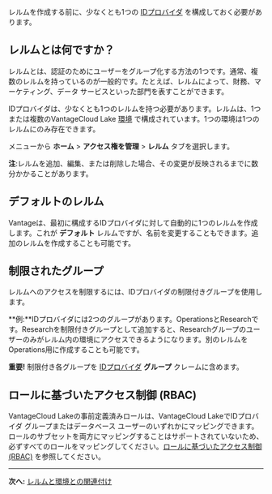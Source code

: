 レルムを作成する前に、少なくとも1つの [IDプロバイダ](whf1680184025148.md) を構成しておく必要があります。

## レルムとは何ですか？


レルムとは、認証のためにユーザーをグループ化する方法の1つです。通常、複数のレルムを持っているのが一般的です。たとえば、レルムによって、財務、マーケティング、データ サービスといった部門を表すことができます。

IDプロバイダは、少なくとも1つのレルムを持つ必要があります。レルムは、1つまたは複数のVantageCloud Lake [環境](sbt1640280496980.md) で構成されています。1つの環境は1つのレルムにのみ存在できます。

メニューから **ホーム** > **アクセス権を管理** > **レルム** タブを選択します。

**注**:レルムを追加、編集、または削除した場合、その変更が反映されるまでに数分かかることがあります。

## デフォルトのレルム


Vantageは、最初に構成するIDプロバイダに対して自動的に1つのレルムを作成します。これが **デフォルト** レルムですが、名前を変更することもできます。追加のレルムを作成することも可能です。

## 制限されたグループ


レルムへのアクセスを制限するには、IDプロバイダの制限付きグループを使用します。

**例:**IDプロバイダには2つのグループがあります。OperationsとResearchです。Researchを制限付きグループとして追加すると、Researchグループのユーザーのみがレルム内の環境にアクセスできるようになります。別のレルムをOperations用に作成することも可能です。

**重要!** 制限付き各グループを [IDプロバイダ](whf1680184025148.md) **グループ** クレームに含めます。

## ロールに基づいたアクセス制御 (RBAC)


VantageCloud Lakeの事前定義済みロールは、VantageCloud LakeでIDプロバイダ グループまたはデータベース ユーザーのいずれかにマッピングできます。ロールのサブセットを両方にマッピングすることはサポートされていないため、必ずすべてのロールをマッピングしてください。[ロールに基づいたアクセス制御 (RBAC)](https://docs.teradata.com/access/sources/dita/topic?dita:topicPath=jzo1722836167532.dita&utm_source=console&utm_medium=iph) を参照してください。

---

**次へ:** [レルムと環境との関連付け](jbj1680184191443.md)

